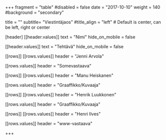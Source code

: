 +++
fragment = "table"
#disabled = false
date = "2017-10-10"
weight = 140
#background = "secondary"

title = ""
subtitle= "Viestintäjaos"
#title_align = "left" # Default is center, can be left, right or center


[header]
[[header.values]]
text = "Nimi"
hide_on_mobile = false

[[header.values]]
text = "Tehtävä"
hide_on_mobile = false

[[rows]]
[[rows.values]]
header = "Jenni Arvola"

[[rows.values]]
header = "Somevastaava"

[[rows]]
[[rows.values]]
header = "Manu Heiskanen"

[[rows.values]]
header = "Graaffikko/Kuvaaja"

[[rows]]
[[rows.values]]
header = "Henrik Luukkonen"

[[rows.values]]
header = "Graaffikko/Kuvaaja"

[[rows]]
[[rows.values]]
header = "Henri Ilves"

[[rows.values]]
header = "www-vastaava"

+++
